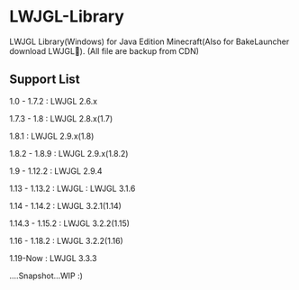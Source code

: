 # LWJGL-Library
LWJGL Library(Windows) for Java Edition Minecraft(Also for BakeLauncher download LWJGL🙂).
(All file are backup from CDN)

## Support List
1.0 - 1.7.2 : LWJGL 2.6.x

1.7.3 - 1.8 : LWJGL 2.8.x(1.7)

1.8.1 : LWJGL 2.9.x(1.8)

1.8.2 - 1.8.9 : LWJGL 2.9.x(1.8.2)

1.9 - 1.12.2 : LWJGL 2.9.4

1.13 - 1.13.2 : LWJGL : LWJGL 3.1.6

1.14 - 1.14.2 : LWJGL 3.2.1(1.14)

1.14.3 - 1.15.2 : LWJGL 3.2.2(1.15)

1.16 - 1.18.2 : LWJGL 3.2.2(1.16)

1.19-Now : LWJGL 3.3.3

....Snapshot...WIP :)
